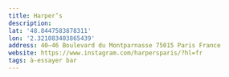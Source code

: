 ```yaml
---
title: Harper’s
description:
lat: '48.8447583878311'
lon: '2.321083403865439'
address: 40–46 Boulevard du Montparnasse 75015 Paris France
website: https://www.instagram.com/harpersparis/?hl=fr
tags: à-essayer bar
---
```

